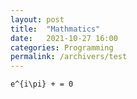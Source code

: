 ```yaml
---
layout: post
title:  "Mathmatics"
date:   2021-10-27 16:00
categories: Programming
permalink: /archivers/test
---
```


```
e^{i\pi} + = 0
```
